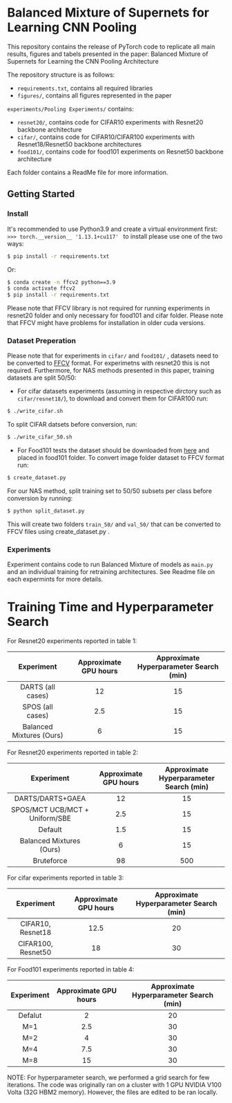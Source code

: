 # Balanced Mixture of Supernets for Learning CNN Pooling

This repository contains the release of PyTorch code to replicate all main results, figures and tabels presented in the paper: Balanced Mixture of Supernets for Learning the CNN Pooling Architecture

The repository structure is as follows:
  * `requirements.txt`, contains all required libraries
  * `figures/`, contains all figures represented in the paper 
  
`experiments/Pooling Experiments/` contains: 
  * `resnet20/`, contains code for CIFAR10 experiments with Resnet20 backbone architecture 
  * `cifar/`, contains code for CIFAR10/CIFAR100 experiments with Resnet18/Resnet50 backbone architectures
  * `food101/`, contains code for food101 experiments on Resnet50 backbone architecture 
  
Each folder contains a ReadMe file for more information.
  

## Getting Started
### Install
It's recommended to use Python3.9 and create a virtual environment first:
`>>> torch.__version__
'1.13.1+cu117'
`
to install please use one of the two ways:

   ```bash
   $ pip install -r requirements.txt
   ```
Or:
   ```bash
$ conda create -n ffcv2 python==3.9
$ conda activate ffcv2
$ pip install -r requirements.txt
   ```
   
Please note that FFCV library is not required for running experiments in resnet20 folder and only necessary for food101 and cifar folder. Please note that FFCV might have problems for installation in older cuda versions. 
 
### Dataset Preperation
Please note that for experiments in  `cifar/` and `food101/` , datasets need to be converted to [FFCV](https://ffcv.io/) format. For experimetns with resnet20 this is not required. Furthermore, for NAS methods presented in this paper, training datasets are split 50/50:

   * For cifar datasets experiments (assuming in respective dirctory such as `cifar/resnet18/`), to download and convert them for CIFAR100 run:

   ```bash
   $ ./write_cifar.sh
   ```
To split CIFAR datsets before conversion, run:

   ```bash
   $ ./write_cifar_50.sh
   ```
   * For Food101 tests the dataset should be downloaded from [here](https://data.vision.ee.ethz.ch/cvl/datasets_extra/food-101/) and placed in food101 folder. To convert image folder dataset to FFCV format run:

```bash
$ create_dataset.py
```

For our NAS method, split training set to 50/50 subsets per class before conversion by running: 

```bash
$ python split_dataset.py
```

This will create two folders `train_50/` and `val_50/` that can be converted to FFCV files using create_dataset.py .


### Experiments
Experiment contains code to run Balanced Mixture of models as ```main.py``` and an individual training for retraining architectures. See Readme file on each expermints for more details.

# Training Time and Hyperparameter Search


For Resnet20 experiments reported in table 1:

| Experiment | Approximate GPU hours    | Approximate Hyperparameter Search (min)    |
| :---:   | :---: | :---: |
| DARTS (all cases) | 12   |  15  |
| SPOS (all cases)  | 2.5   | 15   |
| Balanced Mixtures (Ours)  | 6   | 15   |

For Resnet20 experiments reported in table 2:

| Experiment | Approximate GPU hours    | Approximate Hyperparameter Search (min)    |
| :---:   | :---: | :---: |
| DARTS/DARTS+GAEA  | 12   |  15  |
| SPOS/MCT UCB/MCT + Uniform/SBE  | 2.5   | 15   |
| Default | 1.5   | 15   |
| Balanced Mixtures (Ours)  | 6   | 15   
| Bruteforce | 98   | 500   |

For cifar experiments reported in table 3:

| Experiment | Approximate GPU hours    | Approximate Hyperparameter Search (min)    |
| :---:   | :---: | :---: |
| CIFAR10, Resnet18  | 12.5   |  20  |
| CIFAR100, Resnet50  | 18   | 30   |

For Food101 experiments reported in table 4:

| Experiment | Approximate GPU hours    | Approximate Hyperparameter Search (min)    |
| :---:   | :---: | :---: |
| Defalut  | 2  |  20  |
| M=1  | 2.5   | 30   |
| M=2  | 4   | 30   |
| M=4  | 7.5   | 30   |
| M=8  | 15   | 30   |

NOTE: For hyperparameter search, we performed a grid search for few iterations. The code was originally ran on a cluster with 1 GPU NVIDIA V100 Volta (32G HBM2 memory). However, the files are edited to be ran locally.












